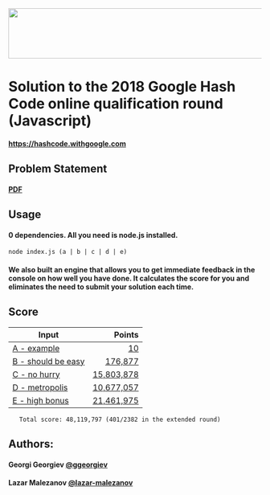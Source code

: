 <img src='https://storage.googleapis.com/gweb-uniblog-publish-prod/images/hashcode_hero.max-1000x1000.png' width='700' height='100'>

# Solution to the 2018 Google Hash Code online qualification round (Javascript)

#### https://hashcode.withgoogle.com

## Problem Statement

#### [PDF](./online_qualification_round_2018.pdf)

## Usage

#### 0 dependencies. All you need is node.js installed.

```
node index.js (a | b | c | d | e)
```

#### We also built an engine that allows you to get immediate feedback in the console on how well you have done. It calculates the score for you and eliminates the need to submit your solution each time.

## Score

| Input                                             | Points                                   |
| ------------------------------------------------- | ---------------------------------------: |
| [A - example](./input/a_example.in)               | [10](./output/a_example.out)             |
| [B - should be easy](./input/b_should_be_easy.in) | [176,877](./output/b_should_be_easy.out) |
| [C - no hurry](./input/c_no_hurry.in)             | [15,803,878](./output/c_no_hurry.out)    |
| [D - metropolis](./input/d_metropolis.in)         | [10,677,057](./output/d_metropolis.out)  |
| [E - high bonus](./input/e_high_bonus.in)         | [21,461,975](./output/e_high_bonus.out)  |
       Total score: 48,119,797 (401/2382 in the extended round)

## Authors:

#### Georgi Georgiev [@ggeorgiev](https://github.com/ggeorgievx)

#### Lazar Malezanov [@lazar-malezanov](https://github.com/lazar-malezanov)

